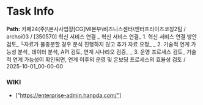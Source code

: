 # Task Info

**Path:** 카페24(주)\본사사업장\[CG]MI본부\비즈니스센터\엔터프라이즈코칭2팀 / archoi03 / [350570] 혁신 서비스 연결 _ 혁신 서비스 연결_ 1. 혁신 서비스 연결 방안 검토_ └자료가 불충분할 경우 분석 진행하지 않고 추가 자료 요청_ _ 2. 기술적 연계 가능성 분석_ 데이터 분석, API 검토, 연계 시나리오 검증_ _ 3. 운영 프로세스 검토_ 기술적 연계 가능성이 확인되면, 연계 이후의 운영 및 온보딩 프로세스의 효율성 검토 / 2025-10-01_00-00-00

### WIKI
- ["https://enterprise-admin.hanpda.com/"]

